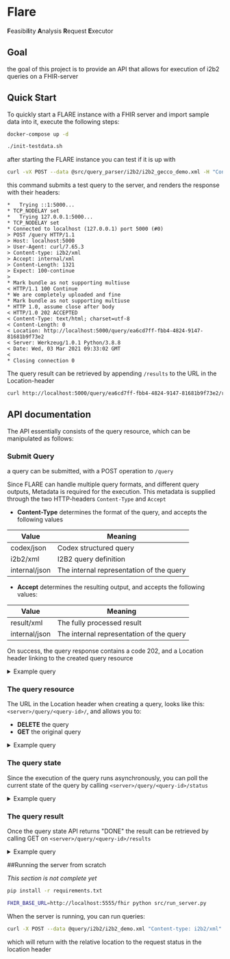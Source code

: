 # Flare

**F**easibi**l**ity **A**nalysis **R**equest **E**xecutor

## Goal
the goal of this project is to provide an API that allows for execution of i2b2 queries on a FHIR-server

## Quick Start
To quickly start a FLARE instance with a FHIR server and import sample data into it, execute the following steps:

```bash
docker-compose up -d
```

```bash
./init-testdata.sh
```

after starting the FLARE instance you can test if it is up with
```bash
curl -vX POST --data @src/query_parser/i2b2/i2b2_gecco_demo.xml -H "Content-type: i2b2/xml" -H "Accept: internal/xml" http://localhost:5000/query
```
this command submits a test query to the server, and renders the response with their headers:
```
*   Trying ::1:5000...
* TCP_NODELAY set
*   Trying 127.0.0.1:5000...
* TCP_NODELAY set
* Connected to localhost (127.0.0.1) port 5000 (#0)
> POST /query HTTP/1.1
> Host: localhost:5000
> User-Agent: curl/7.65.3
> Content-type: i2b2/xml
> Accept: internal/xml
> Content-Length: 1321
> Expect: 100-continue
>
* Mark bundle as not supporting multiuse
< HTTP/1.1 100 Continue
* We are completely uploaded and fine
* Mark bundle as not supporting multiuse
* HTTP 1.0, assume close after body
< HTTP/1.0 202 ACCEPTED
< Content-Type: text/html; charset=utf-8
< Content-Length: 0
< Location: http://localhost:5000/query/ea6cd7ff-fbb4-4824-9147-81681b9f73e2
< Server: Werkzeug/1.0.1 Python/3.8.8
< Date: Wed, 03 Mar 2021 09:33:02 GMT
<
* Closing connection 0

```

The query result can be retrieved by appending ```/results``` to the  URL in the Location-header
```bash
curl http://localhost:5000/query/ea6cd7ff-fbb4-4824-9147-81681b9f73e2/results
```

## API documentation

The API essentially consists of the query resource, which can be manipulated as follows:

### Submit Query
a query can be submitted, with a POST operation to 
```/query```

Since FLARE can handle multiple query formats, and different query outputs, Metadata is required for the execution.
This metadata is supplied through the two HTTP-headers ```Content-Type``` and ```Accept```

* **Content-Type** determines the format of the query, and accepts the following values

|Value            |Meaning                                  |
|-----------------|-----------------------------------------|
|codex/json       |Codex structured query                   |
|i2b2/xml         |I2B2 query definition                    |
|internal/json    |The internal representation of the query |

* **Accept** determines the resulting output, and accepts the following values:

| Value        |Meaning                                 |
|--------------|----------------------------------------|
|result/xml    |The fully processed result              |
|internal/json |The internal representation of the query|


On success, the query response contains a code 202, and a Location header linking to the created query resource

<details>
<summary>Example query</summary>

####Query
```bash
curl -vX POST --data @src/query_parser/i2b2/i2b2_gecco_demo.xml -H "Content-type: i2b2/xml" -H "Accept: internal/xml" http://localhost:5000/query
```

####Response

```
*   Trying ::1:5000...
* TCP_NODELAY set
*   Trying 127.0.0.1:5000...
* TCP_NODELAY set
* Connected to localhost (127.0.0.1) port 5000 (#0)
> POST /query HTTP/1.1
> Host: localhost:5000
> User-Agent: curl/7.65.3
> Content-type: i2b2/xml
> Accept: internal/xml
> Content-Length: 1321
> Expect: 100-continue
>
* Mark bundle as not supporting multiuse
< HTTP/1.1 100 Continue
* We are completely uploaded and fine
* Mark bundle as not supporting multiuse
* HTTP 1.0, assume close after body
< HTTP/1.0 202 ACCEPTED
< Content-Type: text/html; charset=utf-8
< Content-Length: 0
< Location: http://localhost:5000/query/ea6cd7ff-fbb4-4824-9147-81681b9f73e2
< Server: Werkzeug/1.0.1 Python/3.8.8
< Date: Wed, 03 Mar 2021 09:33:02 GMT
<
* Closing connection 0
```
</details>

### The query resource
The URL in the Location header when creating a query, looks like this: ```<server>/query/<query-id>/```, and allows you to:

* **DELETE** the query
* **GET** the original query

<details>
<summary>Example query</summary>

####Query
```bash
curl http://localhost:5000/query/ea6cd7ff-fbb4-4824-9147-81681b9f73e2
```

####Response
```xml
<?xml version="1.0" encoding="UTF-8" standalone="yes"?>
<request>
    <query_definition>
        <query_name>Male-Admit D@12:58:34</query_name>
        <query_timing>ANY</query_timing>
        <specificity_scale>
            0
        </specificity_scale>
        <panel>
            <panel_number>2</panel_number>
            <panel_accuracy_scale>100</panel_accuracy_scale>
            <invert>0</invert>
            <panel_timing>ANY
            </panel_timing>
            <total_item_occurrences>1</total_item_occurrences>
            <item>
                <hlevel>2</hlevel>
                <item_key>\\GECCO_DEMO\Observation\BloodOxygen</item_key>
                <item_name>Blood Oxygen</item_name>
                <tooltip>tooltip</tooltip>
                <item_icon>FA</item_icon>
                <class>ENC</class>
                <constrain_by_value>
                    <value_type>NUMBER</value_type>
                    <value_unit_of_measure>%</value_unit_of_measure>
                    <value_operator>LT</value_operator>
                    <value_constraint>90
                    </value_constraint>
                </constrain_by_value>
                <item_is_synonym>false</item_is_synonym>
            </item>
        </panel>
    </query_definition>
    <result_output_list>
        <result_output priority_index="9" name="patient_count_xml"/>
    </result_output_list>
</request>
```
</details>

### The query state
Since the execution of the query runs asynchronously, you can poll the current state of the query by calling ```<server>/query/<query-id>/status```

<details>
<summary>Example query</summary>

####Query
```bash
curl http://localhost:5000/query/ea6cd7ff-fbb4-4824-9147-81681b9f73e2/status
```

####Response
```
DONE
```
</details>

### The query result
Once the query state API returns "DONE" the result can be retrieved by calling GET on ```<server>/query/<query-id>/results```

<details>
<summary>Example query</summary>

####Query
```bash
curl http://localhost:5000/query/ea6cd7ff-fbb4-4824-9147-81681b9f73e2/results
```

####Response
```json
[["Observation?code=3150-0&_format=application/fhir+xml"]]
```
</details>

##Running the server from scratch

*This section is not complete yet*

```bash
pip install -r requirements.txt

FHIR_BASE_URL=http://localhost:5555/fhir python src/run_server.py

```

When the server is running, you can run queries:
```bash
curl -X POST --data @query/i2b2/i2b2_demo.xml "Content-type: i2b2/xml" -H "Accept: internal/xml" http://localhost:5000/query
```
which will return with the relative location to the request status in the location header

